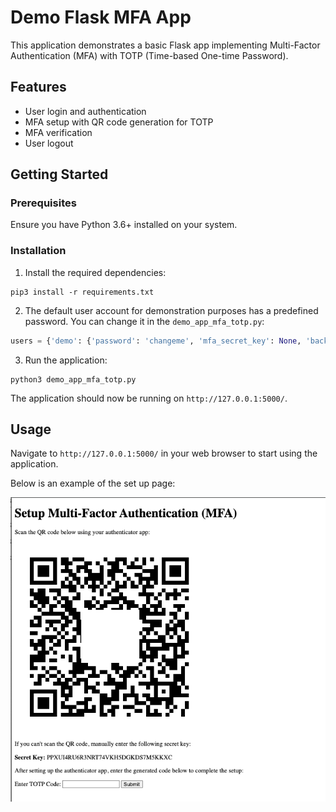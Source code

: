 # Demo Flask MFA App

This application demonstrates a basic Flask app implementing Multi-Factor Authentication (MFA) with TOTP (Time-based One-time Password).

## Features

- User login and authentication
- MFA setup with QR code generation for TOTP
- MFA verification
- User logout

## Getting Started

### Prerequisites

Ensure you have Python 3.6+ installed on your system.

### Installation

1. Install the required dependencies:
```
pip3 install -r requirements.txt
```

2. The default user account for demonstration purposes has a predefined password. You can change it in the `demo_app_mfa_totp.py`:

```python
users = {'demo': {'password': 'changeme', 'mfa_secret_key': None, 'backup_codes': []}}
```

3. Run the application:
```
python3 demo_app_mfa_totp.py
```

The application should now be running on `http://127.0.0.1:5000/`.

## Usage

Navigate to `http://127.0.0.1:5000/` in your web browser to start using the application.

Below is an example of the set up page:

![Example Setup MFA](./setup_mfa.png)
